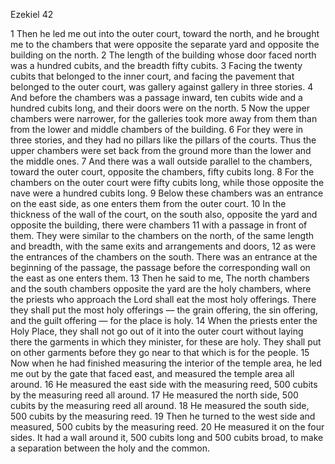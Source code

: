 Ezekiel 42

1	Then he led me out into the outer court, toward the north, and he brought me to the chambers that were opposite the separate yard and opposite the building on the north.
2	The length of the building whose door faced north was a hundred cubits, and the breadth fifty cubits.
3	Facing the twenty cubits that belonged to the inner court, and facing the pavement that belonged to the outer court, was gallery against gallery in three stories.
4	And before the chambers was a passage inward, ten cubits wide and a hundred cubits long, and their doors were on the north.
5	Now the upper chambers were narrower, for the galleries took more away from them than from the lower and middle chambers of the building.
6	For they were in three stories, and they had no pillars like the pillars of the courts. Thus the upper chambers were set back from the ground more than the lower and the middle ones.
7	And there was a wall outside parallel to the chambers, toward the outer court, opposite the chambers, fifty cubits long.
8	For the chambers on the outer court were fifty cubits long, while those opposite the nave were a hundred cubits long.
9	Below these chambers was an entrance on the east side, as one enters them from the outer court.
10	In the thickness of the wall of the court, on the south also, opposite the yard and opposite the building, there were chambers
11	with a passage in front of them. They were similar to the chambers on the north, of the same length and breadth, with the same exits and arrangements and doors,
12	as were the entrances of the chambers on the south. There was an entrance at the beginning of the passage, the passage before the corresponding wall on the east as one enters them.
13	Then he said to me, The north chambers and the south chambers opposite the yard are the holy chambers, where the priests who approach the Lord shall eat the most holy offerings. There they shall put the most holy offerings — the grain offering, the sin offering, and the guilt offering — for the place is holy.
14	When the priests enter the Holy Place, they shall not go out of it into the outer court without laying there the garments in which they minister, for these are holy. They shall put on other garments before they go near to that which is for the people.
15	Now when he had finished measuring the interior of the temple area, he led me out by the gate that faced east, and measured the temple area all around.
16	He measured the east side with the measuring reed, 500 cubits by the measuring reed all around.
17	He measured the north side, 500 cubits by the measuring reed all around.
18	He measured the south side, 500 cubits by the measuring reed.
19	Then he turned to the west side and measured, 500 cubits by the measuring reed.
20	He measured it on the four sides. It had a wall around it, 500 cubits long and 500 cubits broad, to make a separation between the holy and the common.

